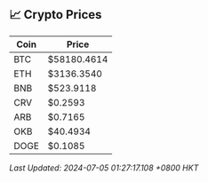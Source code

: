 ## 📈 Crypto Prices

| Coin | Price |
| ---- | ----- |
| BTC | $58180.4614 |
| ETH | $3136.3540 |
| BNB | $523.9118 |
| CRV | $0.2593 |
| ARB | $0.7165 |
| OKB | $40.4934 |
| DOGE | $0.1085 |

_Last Updated: 2024-07-05 01:27:17.108 +0800 HKT_